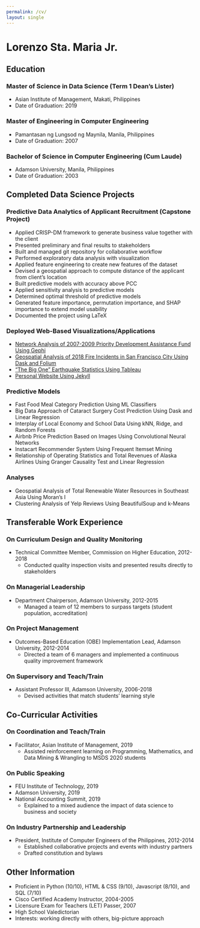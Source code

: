 ```yaml
---
permalink: /cv/
layout: single
---
```


<!-- ** Lorenzo Sta. Maria Jr. ** -->
# Lorenzo Sta. Maria Jr.

## Education

### Master of Science in Data Science (Term 1 Dean’s Lister)
- Asian Institute of Management, Makati, Philippines
- Date of Graduation: 2019

### Master of Engineering in Computer Engineering
- Pamantasan ng  Lungsod ng Maynila, Manila, Philippines
- Date of Graduation: 2007

### Bachelor of Science in Computer Engineering (Cum Laude)
- Adamson University, Manila, Philippines
- Date of Graduation: 2003


## Completed Data Science Projects

### Predictive Data Analytics of Applicant Recruitment (Capstone Project)
- Applied CRISP-DM framework to generate business value together with the client
- Presented preliminary and final results to stakeholders
- Built and managed git repository for collaborative workflow
- Performed exploratory data analysis with visualization
- Applied feature engineering to create new features of the dataset
- Devised a geospatial approach to compute distance of the applicant from client’s location
- Built predictive models with accuracy above PCC
- Applied sensitivity analysis to predictive models
- Determined optimal threshold of predictive models
- Generated feature importance, permutation importance, and SHAP importance to extend model usability
- Documented the project using LaTeX


### Deployed Web-Based Visualizations/Applications
- [Network Analysis of 2007-2009 Priority Development Assistance Fund Using Gephi](http://tiny.cc/jx316y)
- [Geospatial Analysis of 2018 Fire Incidents in San Francisco City Using Dask and Folium](http://tiny.cc/f3316y)
- [“The Big One” Earthquake Statistics Using Tableau](http://tiny.cc/oi416y)
- [Personal Website Using Jekyll](https://lstamaria.github.io/)

### Predictive Models
- Fast Food Meal Category Prediction Using ML Classifiers
- Big Data Approach of Cataract Surgery Cost Prediction Using Dask and Linear Regression
- Interplay of Local Economy and School Data Using kNN, Ridge, and Random Forests
- Airbnb Price Prediction Based on Images Using Convolutional Neural Networks
- Instacart Recommender System Using Frequent Itemset Mining
- Relationship of Operating Statistics and Total Revenues of Alaska Airlines Using Granger Causality Test and Linear Regression

### Analyses
- Geospatial Analysis of Total Renewable Water Resources in Southeast Asia Using Moran’s I
- Clustering Analysis of Yelp Reviews Using BeautifulSoup and k-Means



## Transferable Work Experience

### On Curriculum Design and Quality Monitoring
- Technical Committee Member, Commission on Higher Education, 2012-2018
	- Conducted quality inspection visits and presented results directly to stakeholders

### On Managerial Leadership
- Department Chairperson, Adamson University, 2012-2015
	- Managed a  team of 12 members to surpass targets (student population, accreditation)

### On Project Management
- Outcomes-Based Education (OBE) Implementation Lead, Adamson University, 2012-2014
	- Directed a team of 6 managers  and implemented a continuous quality improvement framework

### On Supervisory and Teach/Train
- Assistant Professor III, Adamson University, 2006-2018
	- Devised activities that match students’ learning style


## Co-Curricular Activities

### On Coordination and Teach/Train 
- Facilitator, Asian Institute of Management, 2019 
	- Assisted reinforcement learning on Programming, Mathematics, and Data Mining & Wrangling to MSDS 2020 students

### On Public Speaking
- FEU Institute of Technology, 2019
- Adamson University, 2019
- National Accounting Summit, 2019
	- Explained to a mixed audience the impact of data science to business and society

### On Industry Partnership and Leadership
- President, Institute of Computer Engineers of the Philippines, 2012-2014
	- Established collaborative projects and events with industry partners
	- Drafted constitution and bylaws

## Other Information
- Proficient in Python (10/10), HTML & CSS (9/10), Javascript (8/10), and SQL (7/10)
- Cisco Certified Academy Instructor, 2004-2005
- Licensure Exam for Teachers (LET) Passer, 2007
- High School Valedictorian 
- Interests: working directly with others, big-picture approach
